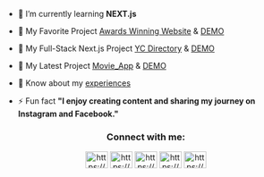 - 🌱 I’m currently learning **NEXT.js** 

- 🔭 My Favorite Project [Awards Winning Website](https://github.com/SawSimonLinn/jsm_award-winning-website) & [DEMO](https://sawsimonlinn.xyz/)

- 🔭 My Full-Stack Next.js Project [YC Directory](https://github.com/SawSimonLinn/yc_directory) & [DEMO](https://yc-directory-ten-nu.vercel.app/)

- 🔭 My Latest Project [Movie_App](https://github.com/SawSimonLinn/jsm_movie_app) & [DEMO](https://simonlinn.com/)

<!-- - 👨‍💻 All of my projects are available at [Simon Linn](https://sawsimonlinn.github.io/my_portfolio_project_1/) -->

<!-- - 📝 I regularly write articles on [LinkedIn](https://www.linkedin.com/in/sawsimonlinn/) -->

<!-- - 💬 Ask me about **Javascript, React, Back End: Node.js and Express.js** -->

<!-- - 📫 How to reach me **simon@sawsimonlinn.com** -->

- 📄 Know about my [experiences](https://www.linkedin.com/in/sawsimonlinn/)

- ⚡ Fun fact **"I enjoy creating content and sharing my journey on Instagram and Facebook."**

<h3 align="center">Connect with me:</h3>
<p align="center">
<a href="https://linkedin.com/in/https://www.linkedin.com/in/sawsimonlinn/" target="blank"><img align="center" src="https://raw.githubusercontent.com/rahuldkjain/github-profile-readme-generator/master/src/images/icons/Social/linked-in-alt.svg" alt="https://www.linkedin.com/in/sawsimonlinn/" height="30" width="40" /></a>
<a href="https://instagram.com/https://www.instagram.com/sawsimonlinn/#" target="blank"><img align="center" src="https://raw.githubusercontent.com/rahuldkjain/github-profile-readme-generator/master/src/images/icons/Social/instagram.svg" alt="https://www.instagram.com/sawsimonlinn/#" height="30" width="40" /></a>
<a href="https://www.youtube.com/c/https://www.youtube.com/@sawsimonlinn" target="blank"><img align="center" src="https://raw.githubusercontent.com/rahuldkjain/github-profile-readme-generator/master/src/images/icons/Social/youtube.svg" alt="https://www.youtube.com/@sawsimonlinn" height="30" width="40" /></a>
<a href="https://fb.com/https://www.facebook.com/sawsimonlinn" target="blank"><img align="center" src="https://raw.githubusercontent.com/rahuldkjain/github-profile-readme-generator/master/src/images/icons/Social/facebook.svg" alt="https://www.facebook.com/sawsimonlinn" height="30" width="40" /></a>
<a href="https://dev.to/https://dev.to/@sawsimonlinn" target="blank"><img align="center" src="https://raw.githubusercontent.com/rahuldkjain/github-profile-readme-generator/master/src/images/icons/Social/devto.svg" alt="https://dev.to/@sawsimonlinn" height="30" width="40" /></a>
</p>
